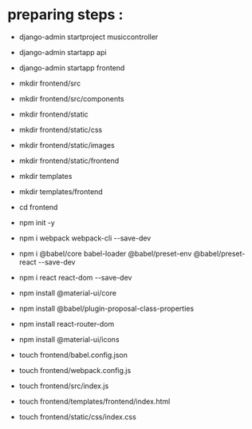 
# preparing steps : 


* django-admin startproject musiccontroller
* django-admin startapp api
* django-admin startapp frontend

* mkdir frontend/src
* mkdir frontend/src/components
* mkdir frontend/static
* mkdir frontend/static/css
* mkdir frontend/static/images
* mkdir frontend/static/frontend
* mkdir templates
* mkdir templates/frontend

* cd frontend
* npm init -y
* npm i webpack webpack-cli --save-dev
* npm i @babel/core babel-loader @babel/preset-env @babel/preset-react --save-dev
* npm i react react-dom --save-dev
* npm install @material-ui/core
* npm install @babel/plugin-proposal-class-properties
* npm install react-router-dom
* npm install @material-ui/icons

* touch frontend/babel.config.json
* touch frontend/webpack.config.js
  
* touch frontend/src/index.js
* touch frontend/templates/frontend/index.html

* touch frontend/static/css/index.css